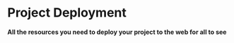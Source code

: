 ﻿# Project Deployment**All the resources you need to deploy your project to the web for all to see**